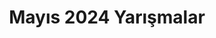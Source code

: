 ---
layout: monthly
title: "Mayıs 2024 Yarışmalar"
key: "mayıs 2024"
description: "Mayıs 2024 son başvuru tarihli tüm edebiyat yarışmaları, hikaye yarışmaları, resim yarışmaları, öykü yarışmalarına buradan ulaşabilirsiniz."
permalink: "mayis-2024-yarismalar/"
---